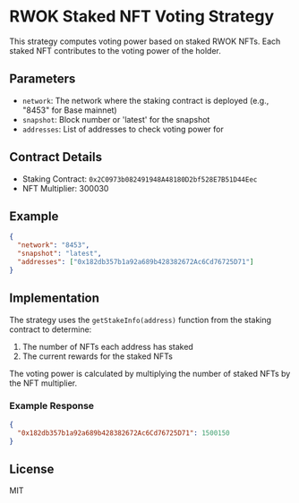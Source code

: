 # RWOK Staked NFT Voting Strategy

This strategy computes voting power based on staked RWOK NFTs. Each staked NFT contributes to the voting power of the holder.

## Parameters

- `network`: The network where the staking contract is deployed (e.g., "8453" for Base mainnet)
- `snapshot`: Block number or 'latest' for the snapshot
- `addresses`: List of addresses to check voting power for

## Contract Details

- Staking Contract: `0x2C0973b082491948A48180D2bf528E7B51D44Eec`
- NFT Multiplier: 300030

## Example

```json
{
  "network": "8453",
  "snapshot": "latest",
  "addresses": ["0x182db357b1a92a689b428382672Ac6Cd76725D71"]
}
```

## Implementation

The strategy uses the `getStakeInfo(address)` function from the staking contract to determine:
1. The number of NFTs each address has staked
2. The current rewards for the staked NFTs

The voting power is calculated by multiplying the number of staked NFTs by the NFT multiplier.

### Example Response
```json
{
  "0x182db357b1a92a689b428382672Ac6Cd76725D71": 1500150
}
```

## License

MIT 